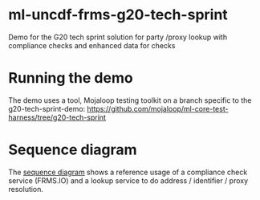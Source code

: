 # ml-uncdf-frms-g20-tech-sprint
Demo for the G20 tech sprint solution for party /proxy lookup with compliance checks and enhanced data for checks


# Running the demo

The demo uses a tool, Mojaloop testing toolkit on a branch specific to the g20-tech-sprint-demo: https://github.com/mojaloop/ml-core-test-harness/tree/g20-tech-sprint

# Sequence diagram


The [sequence diagram](spec_files/xscheme-lookup-compl-check-genric.svg) shows a reference usage of a compliance check service (FRMS.IO) and a lookup service to do address / identifier / proxy resolution.
